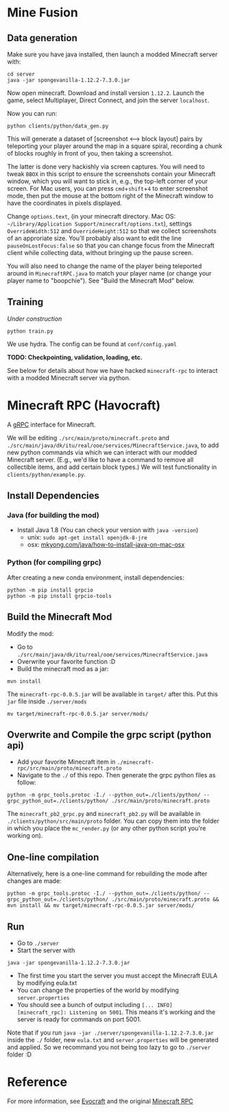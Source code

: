 
# Mine Fusion

## Data generation
Make sure you have java installed, then launch a modded Minecraft server with:
```
cd server
java -jar spongevanilla-1.12.2-7.3.0.jar 
``` 

Now open minecraft. Download and install version `1.12.2`. Launch the game, select Multiplayer, Direct Connect, and join the server `localhost`.

Now you can run:
```
python clients/python/data_gen.py
```
This will generate a dataset of [screenshot <--> block layout] pairs by teleporting your player around the map in a square spiral, recording a chunk of blocks roughly in front of you, then taking a screenshot.

The latter is done very hackishly via screen captures. You will need to tweak `BBOX` in this script to ensure the screenshots contain your Minecraft window, which you will want to stick in, e.g., the top-left corner of your screen. For Mac users, you can press `cmd`+`shift`+`4` to enter screenshot mode, then put the mouse at the bottom right of the Minecraft window to have the coordinates in pixels displayed.



Change `options.text`, (in your minecraft directory. Mac OS: `~/Library/Application Support/minecraft/options.txt`), settings `OverrideWidth:512` and `OverrideHeight:512` so that we collect screenshots of an approriate size. You'll probably also want to edit the line `pauseOnLostFocus:false` so that you can change focus from the Minecraft client while collecting data, without bringing up the pause screen.

You will also need to change the name of the player being teleported around in `MinecraftRPC.java` to match your player name (or change your player name to "boopchie"). See "Build the Minecraft Mod" below.

## Training
_Under construction_

```
python train.py
```

We use hydra. The config can be found at `conf/config.yaml`

**TODO: Checkpointing, validation, loading, etc.**

See below for details about how we have hacked `minecraft-rpc` to interact with a modded Minecraft server via python.

# Minecraft RPC (Havocraft)
A [gRPC](https://grpc.io) interface for Minecraft. 

We will be editing `./src/main/proto/minecraft.proto` and `./src/main/java/dk/itu/real/ooe/services/MinecraftService.java`, to add new python commands via which we can interact with our modded Minecraft server. (E.g., we'd like to have a command to remove all collectible items, and add certain block types.) We will test functionality in `clients/python/example.py`.


## Install Dependencies

### Java (for building the mod)
* Install Java 1.8 (You can check your version with `java -version`)
  * unix: `sudo apt-get install openjdk-8-jre`
  * osx: [mkyong.com/java/how-to-install-java-on-mac-osx](https://mkyong.com/java/how-to-install-java-on-mac-osx/)  

### Python (for compiling grpc)
After creating a new conda environment, install dependencies:
```
python -m pip install grpcio
python -m pip install grpcio-tools
```

## Build the Minecraft Mod
Modify the mod:
* Go to `./src/main/java/dk/itu/real/ooe/services/MinecraftService.java`
* Overwrite your favorite function :D
* Build the minecraft mod as a jar:
```
mvn install
```
The `minecraft-rpc-0.0.5.jar` will be available in `target/` after this. Put this `jar` file inside `./server/mods`
```
mv target/minecraft-rpc-0.0.5.jar server/mods/
```

## Overwrite and Compile the grpc script (python api)
* Add your favorite Minecraft item in `./minecraft-rpc/src/main/proto/minecraft.proto`
* Navigate to the `./` of this repo. Then generate the grpc python files as follow:
```
python -m grpc_tools.protoc -I./ --python_out=./clients/python/ --grpc_python_out=./clients/python/ ./src/main/proto/minecraft.proto
```
The `minecraft_pb2_grpc.py` and `minecraft_pb2.py` will be available in `./clients/python/src/main/proto` folder. You can copy them into the folder in which you place the `mc_render.py` (or any other python script you're working on).


## One-line compilation

Alternatively, here is a one-line command for rebuilding the mode after changes are made:
```
python -m grpc_tools.protoc -I./ --python_out=./clients/python/ --grpc_python_out=./clients/python/ ./src/main/proto/minecraft.proto && mvn install && mv target/minecraft-rpc-0.0.5.jar server/mods/
```


## Run 
* Go to `./server`
* Start the server with 
```
java -jar spongevanilla-1.12.2-7.3.0.jar
```
* The first time you start the server you must accept the Minecraft EULA by modifying eula.txt
* You can change the properties of the world by modifying `server.properties`
* You should see a bunch of output including `[... INFO] [minecraft_rpc]: Listening on 5001`. 
This means it's working and the server is ready for commands on port 5001.

Note that if you run `java -jar ./server/spongevanilla-1.12.2-7.3.0.jar` inside the `./` folder, new `eula.txt` and `server.properties` will be generated and applied. So we recommand you not being too lazy to go to `./server` folder :D


# Reference 
For more information, see [Evocraft](https://github.com/real-itu/Evocraft-py) and the original [Minecraft RPC](https://github.com/real-itu/minecraft-rpc)